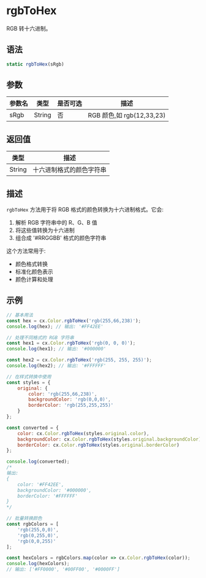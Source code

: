 # rgbToHex

RGB 转十六进制。

## 语法

```javascript
static rgbToHex(sRgb)
```

## 参数

| 参数名 | 类型 | 是否可选 | 描述 |
|--------|------|----------|------|
| sRgb | String | 否 | RGB 颜色,如 rgb(12,33,23) |

## 返回值

| 类型 | 描述 |
|------|------|
| String | 十六进制格式的颜色字符串 |

## 描述

`rgbToHex` 方法用于将 RGB 格式的颜色转换为十六进制格式。它会:

1. 解析 RGB 字符串中的 R、G、B 值
2. 将这些值转换为十六进制
3. 组合成 '#RRGGBB' 格式的颜色字符串

这个方法常用于:
- 颜色格式转换
- 标准化颜色表示
- 颜色计算和处理

## 示例

```javascript
// 基本用法
const hex = cx.Color.rgbToHex('rgb(255,66,238)');
console.log(hex); // 输出: '#FF42EE'

// 处理不同格式的 RGB 字符串
const hex1 = cx.Color.rgbToHex('rgb(0, 0, 0)');
console.log(hex1); // 输出: '#000000'

const hex2 = cx.Color.rgbToHex('rgb(255, 255, 255)');
console.log(hex2); // 输出: '#FFFFFF'

// 在样式转换中使用
const styles = {
    original: {
        color: 'rgb(255,66,238)',
        backgroundColor: 'rgb(0,0,0)',
        borderColor: 'rgb(255,255,255)'
    }
};

const converted = {
    color: cx.Color.rgbToHex(styles.original.color),
    backgroundColor: cx.Color.rgbToHex(styles.original.backgroundColor),
    borderColor: cx.Color.rgbToHex(styles.original.borderColor)
};

console.log(converted);
/*
输出:
{
    color: '#FF42EE',
    backgroundColor: '#000000',
    borderColor: '#FFFFFF'
}
*/

// 批量转换颜色
const rgbColors = [
    'rgb(255,0,0)',
    'rgb(0,255,0)',
    'rgb(0,0,255)'
];

const hexColors = rgbColors.map(color => cx.Color.rgbToHex(color));
console.log(hexColors);
// 输出: ['#FF0000', '#00FF00', '#0000FF']
``` 